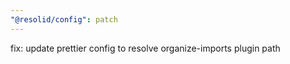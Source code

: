 ```yaml
---
"@resolid/config": patch
---
```


fix: update prettier config to resolve organize-imports plugin path

